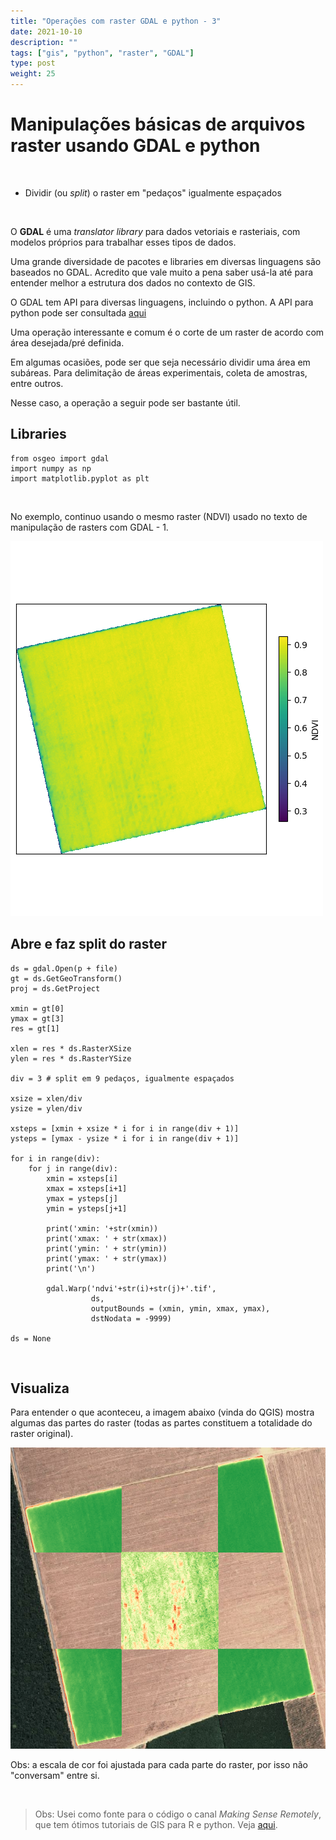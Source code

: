 ```yaml
---
title: "Operações com raster GDAL e python - 3"
date: 2021-10-10
description: ""
tags: ["gis", "python", "raster", "GDAL"]
type: post
weight: 25
---
```


# Manipulações básicas de arquivos raster usando GDAL e python

&nbsp;

+ Dividir (ou *split*) o raster em "pedaços" igualmente espaçados

&nbsp;

O **GDAL** é uma *translator library* para dados vetoriais e rasteriais, com
modelos próprios para trabalhar esses tipos de dados.

Uma grande diversidade de pacotes e libraries em diversas linguagens são baseados
no GDAL. 
Acredito que vale muito a pena saber usá-la até para entender melhor
a estrutura dos dados no contexto de GIS.

O GDAL tem API para diversas linguagens, incluindo o python.
A API para python pode ser consultada [aqui](https://gdal.org/api/python.html)

Uma operação interessante e comum é o corte de um raster de acordo com
área desejada/pré definida.

Em algumas ocasiões, pode ser que seja necessário dividir uma área em subáreas.
Para delimitação de áreas experimentais, coleta de amostras,
entre outros.

Nesse caso, a operação a seguir pode ser bastante útil.


## Libraries

```
from osgeo import gdal
import numpy as np
import matplotlib.pyplot as plt

```
&nbsp;

No exemplo, continuo usando o mesmo raster (NDVI) usado no texto de
manipulação de rasters com GDAL - 1.

![Informações do arquivo raster](/posts/pics/ndvi.png)


## Abre e faz split do raster

```
ds = gdal.Open(p + file) 
gt = ds.GetGeoTransform() 
proj = ds.GetProject

xmin = gt[0]
ymax = gt[3]
res = gt[1]

xlen = res * ds.RasterXSize
ylen = res * ds.RasterYSize

div = 3 # split em 9 pedaços, igualmente espaçados

xsize = xlen/div
ysize = ylen/div

xsteps = [xmin + xsize * i for i in range(div + 1)]
ysteps = [ymax - ysize * i for i in range(div + 1)]

for i in range(div):
    for j in range(div):
        xmin = xsteps[i]
        xmax = xsteps[i+1]
        ymax = ysteps[j]
        ymin = ysteps[j+1]

        print('xmin: '+str(xmin))
        print('xmax: ' + str(xmax))
        print('ymin: ' + str(ymin))
        print('ymax: ' + str(ymax))
        print('\n')

        gdal.Warp('ndvi'+str(i)+str(j)+'.tif',
                  ds,
                  outputBounds = (xmin, ymin, xmax, ymax),
                  dstNodata = -9999)
        
ds = None
```

&nbsp;

## Visualiza

Para entender o que aconteceu, a imagem abaixo (vinda do QGIS) mostra
algumas das partes do raster (todas as partes constituem a totalidade
do raster original).

![Informações do arquivo raster](/posts/pics/ndvi_pieces.png)

Obs: a escala de cor foi ajustada para cada parte do raster, por isso
não "conversam" entre si.

&nbsp;

> Obs: Usei como fonte para o código o canal *Making Sense Remotely*,
> que tem ótimos tutoriais de GIS para R e python.
> Veja [aqui](https://www.youtube.com/channel/UCrWEjubnm0HenqzOQgAVScw).